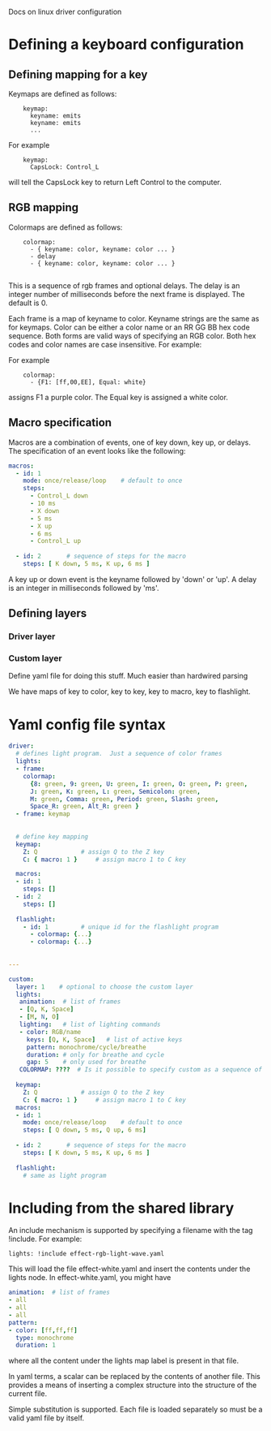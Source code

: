 Docs on linux driver configuration


# Defining a keyboard configuration

## Defining mapping for a key

Keymaps are defined as follows:

```
	keymap:
	  keyname: emits
	  keyname: emits
	  ...
```


For example
```
	keymap:
	  CapsLock: Control_L
```

will tell the CapsLock key to return Left Control to the computer.

## RGB mapping

Colormaps are defined as follows:

```
	colormap:
	  - { keyname: color, keyname: color ... }
	  - delay
	  - { keyname: color, keyname: color ... }
	  
```

This is a sequence of rgb frames and optional delays.  The delay is an integer
number of milliseconds before the next frame is displayed.  The default is 0.

Each frame is a map of keyname to color.  Keyname strings are the same as for
keymaps.  Color can be either a color name or an RR GG BB hex code sequence.
Both forms are valid ways of specifying an RGB color.  Both hex codes and
color names are case insensitive.  For example:

For example
```
	colormap:
	  - {F1: [ff,00,EE], Equal: white}
```
	
assigns F1 a purple color.  The Equal key is assigned a white color.

## Macro specification

Macros are a combination of events, one of key down, key up, or delays.  The
specification of an event looks like the following:

```yaml
macros:
  - id: 1
    mode: once/release/loop    # default to once
	steps:
	  - Control_L down
	  - 10 ms
	  - X down
	  - 5 ms
	  - X up
	  - 6 ms
	  - Control_L up
	
  - id: 2		# sequence of steps for the macro
	steps: [ K down, 5 ms, K up, 6 ms ]
```

A key up or down event is the keyname followed by 'down' or 'up'.  A delay is an
integer in milliseconds followed by 'ms'.


## Defining layers

### Driver layer

### Custom layer

Define yaml file for doing this stuff.  Much easier than hardwired parsing

We have maps of key to color, key to key, key to macro, key to flashlight.

# Yaml config file syntax

```yaml
driver:
  # defines light program.  Just a sequence of color frames
  lights:
  - frame:
    colormap:
      {8: green, 9: green, U: green, I: green, O: green, P: green,
      J: green, K: green, L: green, Semicolon: green,
      M: green, Comma: green, Period: green, Slash: green,
      Space_R: green, Alt_R: green }
  - frame: keymap
  
  
  # define key mapping
  keymap:
    Z: Q            # assign Q to the Z key
    C: { macro: 1 }		# assign macro 1 to C key

  macros:
  - id: 1
    steps: []	
  - id: 2
    steps: []	
      
  flashlight:
    - id: 1			# unique id for the flashlight program
      - colormap: {...}
      - colormap: {...}
    
    
---

custom:
  layer: 1    # optional to choose the custom layer
  lights:
   animation:  # list of frames
   - [Q, K, Space]
   - [M, N, O]
   lighting:   # list of lighting commands
   - color: RGB/name
     keys: [Q, K, Space]   # list of active keys
     pattern: monochrome/cycle/breathe
     duration: # only for breathe and cycle
     gap: 5    # only used for breathe
   COLORMAP: ????  # Is it possible to specify custom as a sequence of colormaps?
    
  keymap:
    Z: Q            # assign Q to the Z key
    C: { macro: 1 }		# assign macro 1 to C key
  macros:
  - id: 1
    mode: once/release/loop    # default to once
    steps: [ Q down, 5 ms, Q up, 6 ms]
    
  - id: 2		# sequence of steps for the macro
    steps: [ K down, 5 ms, K up, 6 ms ]
  
  flashlight:
    # same as light program  
```

# Including from the shared library

An include mechanism is supported by specifying a filename with the tag !include.
For example:

```
lights: !include effect-rgb-light-wave.yaml
```

This will load the file effect-white.yaml and insert the contents
under the lights node.  In effect-white.yaml, you might have

```yaml
animation:  # list of frames
- all
- all
- all
pattern:
- color: [ff,ff,ff]
  type: monochrome
  duration: 1
```

where all the content under the lights map label is present in that file.

In yaml terms, a scalar can be replaced by the contents of another file.  This
provides a means of inserting a complex structure into the structure of the
current file.

Simple substitution is supported.  Each file is loaded separately so must be a
valid yaml file by itself.
